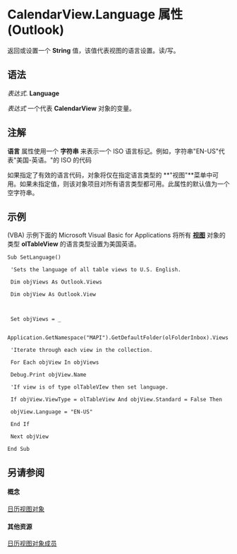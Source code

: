
# CalendarView.Language 属性 (Outlook)

返回或设置一个 **String** 值，该值代表视图的语言设置。读/写。


## 语法

 _表达式_. **Language**

 _表达式_ 一个代表 **CalendarView** 对象的变量。


## 注解

 **语言** 属性使用一个 **字符串** 来表示一个 ISO 语言标记。例如，字符串"EN-US"代表"美国-英语。"的 ISO 的代码

如果指定了有效的语言代码，对象将仅在指定语言类型的 **"视图"**菜单中可用。如果未指定值，则该对象项目对所有语言类型都可用。此属性的默认值为一个空字符串。


## 示例

(VBA) 示例下面的 Microsoft Visual Basic for Applications 将所有 **[视图](41c8d149-9912-1685-4c8b-3c849cc6f1ed.md)** 对象的类型 **olTableView** 的语言类型设置为美国英语。


```
Sub SetLanguage() 
 
 'Sets the language of all table views to U.S. English. 
 
 Dim objViews As Outlook.Views 
 
 Dim objView As Outlook.View 
 
 
 
 Set objViews = _ 
 
 Application.GetNamespace("MAPI").GetDefaultFolder(olFolderInbox).Views 
 
 'Iterate through each view in the collection. 
 
 For Each objView In objViews 
 
 Debug.Print objView.Name 
 
 'If view is of type olTableVIew then set language. 
 
 If objView.ViewType = olTableView And objView.Standard = False Then 
 
 objView.Language = "EN-US" 
 
 End If 
 
 Next objView 
 
End Sub
```


## 另请参阅


#### 概念


[日历视图对象](37e078b9-9fc6-5894-b043-06d7257666a8.md)
#### 其他资源


[日历视图对象成员](c8ee2de7-d65c-90b2-0d63-5fa584c7c500.md)